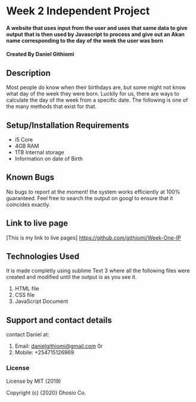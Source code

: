 # Week 2 Independent Project

#### A website that uses input from the user and uses that same data to give output that is then used by Javascript to process and give out an Akan name corresponding to the day of the week the user was born

#### Created By Daniel Githiomi

## Description
Most people do know when their birthdays are, but some might not know what day of the week they were born. Luckily for us, there are ways to calculate the day of the week from a specific date. The following is one of the many methods that exist for that.

## Setup/Installation Requirements
* i5 Core
* 4GB RAM
* 1TB Internal storage 
* Information on date of Birth

## Known Bugs
No bugs to report at the moment! the system works efficiently at 100% guaranteed. Feel free to search the output on googl to ensure that it coincides exactly.

## Link to live page
[This is my link to live pages] https://github.com/githiomi/Week-One-IP

## Technologies Used
It is made completly using sublime Text 3 where all the following files were created and modified until the output is as you see it.
1. HTML file
2. CSS file
3. JavaScript Document

## Support and contact details
contact Daniel at:
1. Email: danielgithiomi@gmail.com 0r
2. Mobile: +254715126969

### License
License by MIT (2019)

Copyright (c) {2020} Dhosio Co.
